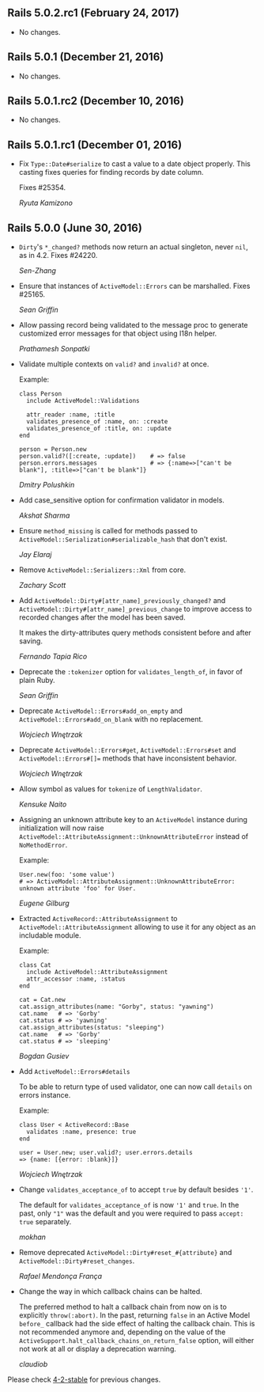 ## Rails 5.0.2.rc1 (February 24, 2017) ##

*   No changes.


## Rails 5.0.1 (December 21, 2016) ##

*   No changes.


## Rails 5.0.1.rc2 (December 10, 2016) ##

*   No changes.


## Rails 5.0.1.rc1 (December 01, 2016) ##

*   Fix `Type::Date#serialize` to cast a value to a date object properly.
    This casting fixes queries for finding records by date column.

    Fixes #25354.

    *Ryuta Kamizono*


## Rails 5.0.0 (June 30, 2016) ##

*   `Dirty`'s `*_changed?` methods now return an actual singleton, never `nil`, as in 4.2.
    Fixes #24220.

    *Sen-Zhang*

*   Ensure that instances of `ActiveModel::Errors` can be marshalled.
    Fixes #25165.

    *Sean Griffin*

*   Allow passing record being validated to the message proc to generate
    customized error messages for that object using I18n helper.

    *Prathamesh Sonpatki*

*   Validate multiple contexts on `valid?` and `invalid?` at once.

    Example:

        class Person
          include ActiveModel::Validations

          attr_reader :name, :title
          validates_presence_of :name, on: :create
          validates_presence_of :title, on: :update
        end

        person = Person.new
        person.valid?([:create, :update])    # => false
        person.errors.messages               # => {:name=>["can't be blank"], :title=>["can't be blank"]}

    *Dmitry Polushkin*

*   Add case_sensitive option for confirmation validator in models.

    *Akshat Sharma*

*   Ensure `method_missing` is called for methods passed to
    `ActiveModel::Serialization#serializable_hash` that don't exist.

    *Jay Elaraj*

*   Remove `ActiveModel::Serializers::Xml` from core.

    *Zachary Scott*

*   Add `ActiveModel::Dirty#[attr_name]_previously_changed?` and
    `ActiveModel::Dirty#[attr_name]_previous_change` to improve access
    to recorded changes after the model has been saved.

    It makes the dirty-attributes query methods consistent before and after
    saving.

    *Fernando Tapia Rico*

*   Deprecate the `:tokenizer` option for `validates_length_of`, in favor of
    plain Ruby.

    *Sean Griffin*

*   Deprecate `ActiveModel::Errors#add_on_empty` and `ActiveModel::Errors#add_on_blank`
    with no replacement.

    *Wojciech Wnętrzak*

*   Deprecate `ActiveModel::Errors#get`, `ActiveModel::Errors#set` and
    `ActiveModel::Errors#[]=` methods that have inconsistent behavior.

    *Wojciech Wnętrzak*

*   Allow symbol as values for `tokenize` of `LengthValidator`.

    *Kensuke Naito*

*   Assigning an unknown attribute key to an `ActiveModel` instance during initialization
    will now raise `ActiveModel::AttributeAssignment::UnknownAttributeError` instead of
    `NoMethodError`.

    Example:

        User.new(foo: 'some value')
        # => ActiveModel::AttributeAssignment::UnknownAttributeError: unknown attribute 'foo' for User.

    *Eugene Gilburg*

*   Extracted `ActiveRecord::AttributeAssignment` to `ActiveModel::AttributeAssignment`
    allowing to use it for any object as an includable module.

    Example:

        class Cat
          include ActiveModel::AttributeAssignment
          attr_accessor :name, :status
        end

        cat = Cat.new
        cat.assign_attributes(name: "Gorby", status: "yawning")
        cat.name   # => 'Gorby'
        cat.status # => 'yawning'
        cat.assign_attributes(status: "sleeping")
        cat.name   # => 'Gorby'
        cat.status # => 'sleeping'

    *Bogdan Gusiev*

*   Add `ActiveModel::Errors#details`

    To be able to return type of used validator, one can now call `details`
    on errors instance.

    Example:

        class User < ActiveRecord::Base
          validates :name, presence: true
        end

        user = User.new; user.valid?; user.errors.details
        => {name: [{error: :blank}]}

    *Wojciech Wnętrzak*

*   Change `validates_acceptance_of` to accept `true` by default besides `'1'`.

    The default for `validates_acceptance_of` is now `'1'` and `true`.
    In the past, only `"1"` was the default and you were required to pass
    `accept: true` separately.

    *mokhan*

*   Remove deprecated `ActiveModel::Dirty#reset_#{attribute}` and
    `ActiveModel::Dirty#reset_changes`.

    *Rafael Mendonça França*

*   Change the way in which callback chains can be halted.

    The preferred method to halt a callback chain from now on is to explicitly
    `throw(:abort)`.
    In the past, returning `false` in an Active Model `before_` callback had
    the side effect of halting the callback chain.
    This is not recommended anymore and, depending on the value of the
    `ActiveSupport.halt_callback_chains_on_return_false` option, will
    either not work at all or display a deprecation warning.

    *claudiob*

Please check [4-2-stable](https://github.com/rails/rails/blob/4-2-stable/activemodel/CHANGELOG.md) for previous changes.
